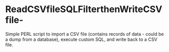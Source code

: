 # ReadCSVfileSQLFilterthenWriteCSVfile-
Simple PERL script to import a CSV file (contains records of data - could be a dump from a database), execute custom SQL, and write back to a CSV file.
